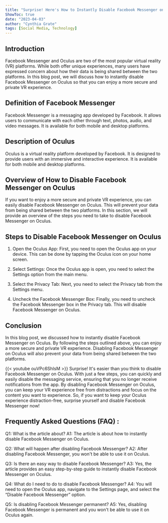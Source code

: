```yaml
---
title: "Surprise! Here's How to Instantly Disable Facebook Messenger on Oculus - You Won't Believe What Happens Next!"
ShowToc: true 
date: "2023-04-03"
author: "Cynthia Grate" 
tags: [Social Media, Technology]
---
```

## Introduction

Facebook Messenger and Oculus are two of the most popular virtual reality (VR) platforms. While both offer unique experiences, many users have expressed concern about how their data is being shared between the two platforms. In this blog post, we will discuss how to instantly disable Facebook Messenger on Oculus so that you can enjoy a more secure and private VR experience.

## Definition of Facebook Messenger

Facebook Messenger is a messaging app developed by Facebook. It allows users to communicate with each other through text, photos, audio, and video messages. It is available for both mobile and desktop platforms.

## Description of Oculus

Oculus is a virtual reality platform developed by Facebook. It is designed to provide users with an immersive and interactive experience. It is available for both mobile and desktop platforms.

## Overview of How to Disable Facebook Messenger on Oculus

If you want to enjoy a more secure and private VR experience, you can easily disable Facebook Messenger on Oculus. This will prevent your data from being shared between the two platforms. In this section, we will provide an overview of the steps you need to take to disable Facebook Messenger on Oculus.

## Steps to Disable Facebook Messenger on Oculus

1. Open the Oculus App: First, you need to open the Oculus app on your device. This can be done by tapping the Oculus icon on your home screen.

2. Select Settings: Once the Oculus app is open, you need to select the Settings option from the main menu.

3. Select the Privacy Tab: Next, you need to select the Privacy tab from the Settings menu.

4. Uncheck the Facebook Messenger Box: Finally, you need to uncheck the Facebook Messenger box in the Privacy tab. This will disable Facebook Messenger on Oculus.

## Conclusion

In this blog post, we discussed how to instantly disable Facebook Messenger on Oculus. By following the steps outlined above, you can enjoy a more secure and private VR experience. Disabling Facebook Messenger on Oculus will also prevent your data from being shared between the two platforms.

{{< youtube ouVPc6ShIsM >}} 
Surprise! It's easier than you think to disable Facebook Messenger on Oculus. With just a few steps, you can quickly and easily disable the messaging service, ensuring that you no longer receive notifications from the app. By disabling Facebook Messenger on Oculus, you can keep your VR experience free from distractions and focus on the content you want to experience. So, if you want to keep your Oculus experience distraction-free, surprise yourself and disable Facebook Messenger now!

## Frequently Asked Questions (FAQ) :
Q1: What is the article about?
A1: The article is about how to instantly disable Facebook Messenger on Oculus.

Q2: What will happen after disabling Facebook Messenger?
A2: After disabling Facebook Messenger, you won't be able to use it on Oculus.

Q3: Is there an easy way to disable Facebook Messenger?
A3: Yes, the article provides an easy step-by-step guide to instantly disable Facebook Messenger on Oculus.

Q4: What do I need to do to disable Facebook Messenger?
A4: You will need to open the Oculus app, navigate to the Settings page, and select the “Disable Facebook Messenger” option.

Q5: Is disabling Facebook Messenger permanent?
A5: Yes, disabling Facebook Messenger is permanent and you won't be able to use it on Oculus again.


